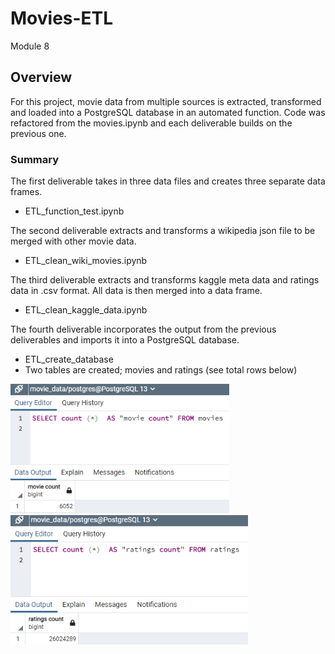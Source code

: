 # Movies-ETL
Module 8

## Overview

For this project, movie data from multiple sources is extracted, transformed and loaded into a PostgreSQL database in an automated function.  Code was refactored from the movies.ipynb and each deliverable builds on the previous one.

### Summary

The first deliverable takes in three data files and creates three separate data frames.  
  - ETL_function_test.ipynb
  
The second deliverable extracts and transforms a wikipedia json file to be merged with other movie data.
  - ETL_clean_wiki_movies.ipynb
  
The third deliverable extracts and transforms kaggle meta data and ratings data in .csv format.  All data is then merged into a data frame.
  - ETL_clean_kaggle_data.ipynb
  
 The fourth deliverable incorporates the output from the previous deliverables and imports it into a PostgreSQL database.
  - ETL_create_database
  - Two tables are created; movies and ratings (see total rows below)
  
  <img src="Resources/movies_query.png" width = 350>                              <img src="Resources/ratings_query.png" width = 380> 
       
